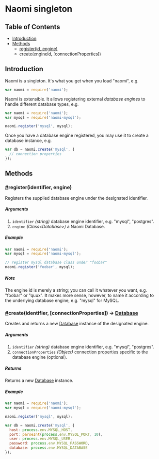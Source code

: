 # Naomi singleton

## Table of Contents

* [Introduction](#introduction)
* [Methods](#methods)
  * [register(id, engine)](#register)
  * [create(engineId, [connectionProperties])](#create)

## Introduction

Naomi is a singleton. It's what you get when you load "naomi", e.g.

```javascript
var naomi = require('naomi');
```

Naomi is extensible. It allows registering external _database engines_ to handle different database types, e.g.

```javascript
var naomi = require('naomi');
var mysql = require('naomi-mysql');

naomi.register('mysql', mysql);
```

Once you have a database engine registered, you may use it to create a database instance, e.g.

```javascript
var db = naomi.create('mysql', {
  // connection properties
});
```

## Methods

### <a name="register" href="register">#</a>register(identifier, engine)

Registers the supplied database engine under the designated identifier.

##### Arguments

1. `identifier` _(string)_ database engine identifier, e.g. "mysql", "postgres".
2. `engine` _(Class\<Database\>)_ a Naomi Database.

##### Example

```javascript
var naomi = require('naomi');
var mysql = require('naomi-mysql');

// register mysql database class under "foobar"
naomi.register('foobar', mysql);
```

##### Note

The engine id is merely a string; you can call it whatever you want, e.g. "foobar" or "quux". It makes more sense, however, to name it according to the underlying database engine, e.g. "mysql" for MySQL.

### <a name="create" href="create">#</a>create(identifier, [connectionProperties]) -> [Database](database.md)

Creates and returns a new [Database](database.md) instance of the designated engine.

##### Arguments

1. `identifier` _(string)_ database engine identifier, e.g. "mysql", "postgres".
2. `connectionProperties` _(Object)_ connection properties specific to the database engine (optional).

##### Returns

Returns a new [Database](database.md) instance.

##### Example

```javascript
var naomi = require('naomi');
var mysql = require('naomi-mysql');

naomi.register('mysql', mysql);

var db = naomi.create('mysql', {
  host: process.env.MYSQL_HOST,
  port: parseInt(process.env.MYSQL_PORT, 10),
  user: process.env.MYSQL_USER,
  password: process.env.MYSQL_PASSWORD,
  database: process.env.MYSQL_DATABASE
});
```
